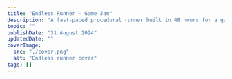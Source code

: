 ```yaml
---
title: "Endless Runner – Game Jam"
description: "A fast-paced procedural runner built in 48 hours for a game jam."
topic: ""
publishDate: "31 August 2024"
updatedDate: ""
coverImage:
  src: "./cover.png"
  alt: "Endless runner cover"
tags: []
---
```

